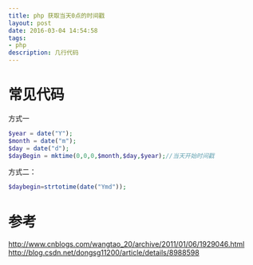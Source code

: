 ```yaml
---
title: php 获取当天0点的时间戳
layout: post
date: 2016-03-04 14:54:58
tags:
- php
description: 几行代码
---
```


# 常见代码

方式一

```php
$year = date("Y");
$month = date("m");
$day = date("d");
$dayBegin = mktime(0,0,0,$month,$day,$year);//当天开始时间戳

```

方式二：
```php
$daybegin=strtotime(date("Ymd"));
```

# 参考
http://www.cnblogs.com/wangtao_20/archive/2011/01/06/1929046.html
http://blog.csdn.net/dongsg11200/article/details/8988598
